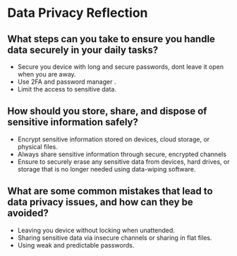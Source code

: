 # Data Privacy Reflection

## What steps can you take to ensure you handle data securely in your daily tasks?

- Secure you device with long and secure passwords, dont leave it open when you are away.
- Use 2FA and password manager .
- Limit the access to sensitive data.

## How should you store, share, and dispose of sensitive information safely?

- Encrypt sensitive information stored on devices, cloud storage, or physical files.
- Always share sensitive information through secure, encrypted channels 
- Ensure to securely erase any sensitive data from devices, hard drives, or storage that is no longer needed using data-wiping software.

## What are some common mistakes that lead to data privacy issues, and how can they be avoided?

- Leaving you device without locking when unattended.
- Sharing sensitive data via insecure channels or sharing in flat files.
- Using weak and predictable passwords.